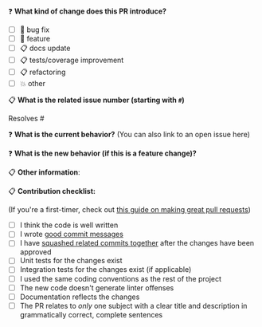 ❓ **What kind of change does this PR introduce?**

* [ ] 🐞 bug fix
* [ ] 🐣 feature
* [ ] 📋 docs update
* [ ] 📋 tests/coverage improvement
* [ ] 📋 refactoring
* [ ] 💥 other

📋 **What is the related issue number (starting with `#`)**

<!-- Are there any issues opened that will be resolved by merging this change? -->
Resolves #<!-- issue number here -->

❓ **What is the current behavior?** (You can also link to an open issue here)



❓ **What is the new behavior (if this is a feature change)?**



📋 **Other information**:



📋 **Contribution checklist:**

(If you're a first-timer, check out
[this guide on making great pull requests][making a lovely PR])

  - [ ] I think the code is well written
  - [ ] I wrote [good commit messages]
  - [ ] I have [squashed related commits together][related squash] after
        the changes have been approved
  - [ ] Unit tests for the changes exist
  - [ ] Integration tests for the changes exist (if applicable)
  - [ ] I used the same coding conventions as the rest of the project
  - [ ] The new code doesn't generate linter offenses
  - [ ] Documentation reflects the changes
  - [ ] The PR relates to *only* one subject with a clear title
  and description in grammatically correct, complete sentences

[good commit messages]: http://chris.beams.io/posts/git-commit/
[making a lovely PR]: https://mtlynch.io/code-review-love/
[related squash]:
https://github.com/todotxt/todo.txt-android/wiki/Squash-All-Commits-Related-to-a-Single-Issue-into-a-Single-Commit
